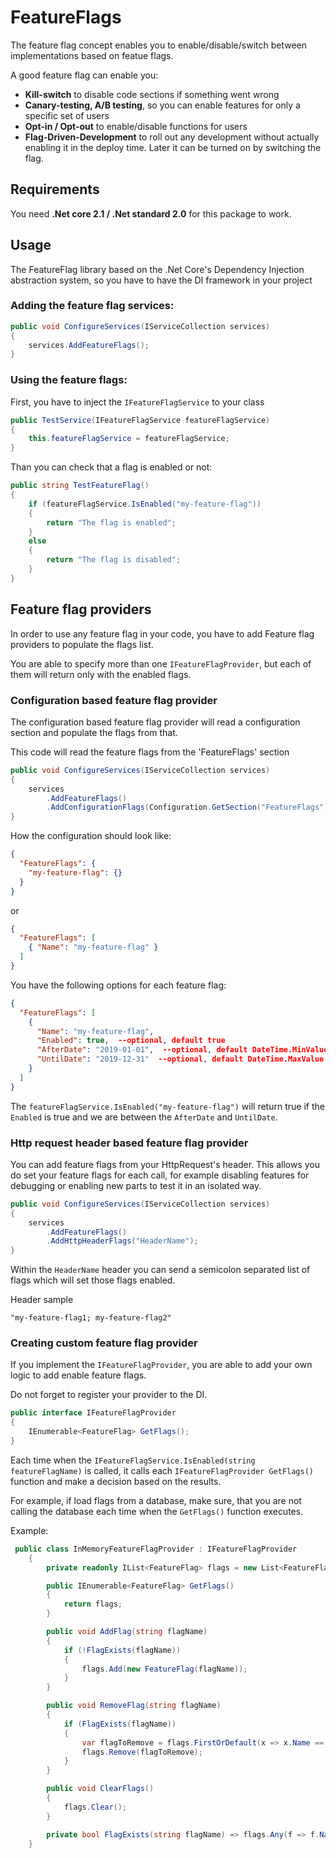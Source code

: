 # FeatureFlags

The feature flag concept enables you to enable/disable/switch between implementations based on featue flags.

A good feature flag can enable you:
- **Kill-switch** to disable code sections if something went wrong
- **Canary-testing, A/B testing**, so you can enable features for only a specific set of users
- **Opt-in / Opt-out** to enable/disable functions for users
- **Flag-Driven-Development** to roll out any development without actually enabling it in the deploy time. Later it can be turned on by switching the flag.

## Requirements

You need **.Net core 2.1 / .Net standard 2.0** for this package to work.

## Usage

The FeatureFlag library based on the .Net Core's Dependency Injection abstraction system, so you have to have the DI framework in your project

### Adding the feature flag services:

```csharp
public void ConfigureServices(IServiceCollection services)
{
    services.AddFeatureFlags();
}
```

### Using the feature flags:

First, you have to inject the `IFeatureFlagService` to your class

```csharp
public TestService(IFeatureFlagService featureFlagService)
{
	this.featureFlagService = featureFlagService;
}
```

Than you can check that a flag is enabled or not:

```csharp
public string TestFeatureFlag()
{
    if (featureFlagService.IsEnabled("my-feature-flag"))
    {
        return "The flag is enabled";
    }
    else
    {
        return "The flag is disabled";
    }
}
```

## Feature flag providers

In order to use any feature flag in your code, you have to add Feature flag providers to populate the flags list.

You are able to specify more than one `IFeatureFlagProvider`, but each of them will return only with the enabled flags.

### Configuration based feature flag provider

The configuration based feature flag provider will read a configuration section and populate the flags from that.

This code will read the feature flags from the 'FeatureFlags' section

```csharp
public void ConfigureServices(IServiceCollection services)
{
    services
        .AddFeatureFlags()
        .AddConfigurationFlags(Configuration.GetSection("FeatureFlags"));
}
```

How the configuration should look like:

```json
{
  "FeatureFlags": {
    "my-feature-flag": {}
  }
}
```

or

```json
{
  "FeatureFlags": [
    { "Name": "my-feature-flag" }
  ]
}
```

You have the following options for each feature flag:

```json
{
  "FeatureFlags": [
    {
      "Name": "my-feature-flag",
      "Enabled": true,  --optional, default true
      "AfterDate": "2019-01-01",  --optional, default DateTime.MinValue
      "UntilDate": "2019-12-31"  --optional, default DateTime.MaxValue
    }
  ]
}
```

The `featureFlagService.IsEnabled("my-feature-flag")` will return true if the `Enabled` is true and we are between the `AfterDate` and `UntilDate`.

###  Http request header based feature flag provider

You can add feature flags from your HttpRequest's header. This allows you do set your feature flags for each call,
for example disabling features for debugging or enabling new parts to test it in an isolated way.

```csharp
public void ConfigureServices(IServiceCollection services)
{
    services
        .AddFeatureFlags()
        .AddHttpHeaderFlags("HeaderName");
}
```

Within the `HeaderName` header you can send a semicolon separated list of flags which will set those flags enabled.

Header sample

```
"my-feature-flag1; my-feature-flag2"
```

### Creating custom feature flag provider

If you implement the `IFeatureFlagProvider`, you are able to add your own logic to add enable feature flags.

Do not forget to register your provider to the DI.

```csharp
public interface IFeatureFlagProvider
{
    IEnumerable<FeatureFlag> GetFlags();
}
```

Each time when the `IFeatureFlagService.IsEnabled(string featureFlagName)` is called,
it calls each `IFeatureFlagProvider GetFlags()` function and make a decision based on the results.

For example, if load flags from a database, make sure, that you are not calling the database each time when the `GetFlags()` function executes.

Example:

```csharp
 public class InMemoryFeatureFlagProvider : IFeatureFlagProvider
    {
        private readonly IList<FeatureFlag> flags = new List<FeatureFlag>();

        public IEnumerable<FeatureFlag> GetFlags()
        {
            return flags;
        }

        public void AddFlag(string flagName)
        {
            if (!FlagExists(flagName))
            {
                flags.Add(new FeatureFlag(flagName));
            }
        }

        public void RemoveFlag(string flagName)
        {
            if (FlagExists(flagName))
            {
                var flagToRemove = flags.FirstOrDefault(x => x.Name == flagName);
                flags.Remove(flagToRemove);
            }
        }

        public void ClearFlags()
        {
            flags.Clear();
        }

        private bool FlagExists(string flagName) => flags.Any(f => f.Name == flagName);
    }
```
